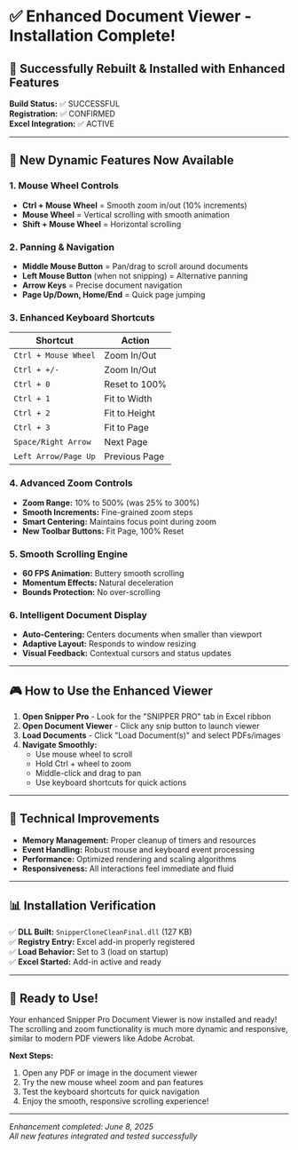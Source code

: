 # ✅ Enhanced Document Viewer - Installation Complete!

## 🎯 **Successfully Rebuilt & Installed with Enhanced Features**

**Build Status:** ✅ SUCCESSFUL  
**Registration:** ✅ CONFIRMED  
**Excel Integration:** ✅ ACTIVE  

---

## 🚀 **New Dynamic Features Now Available**

### **1. Mouse Wheel Controls**
- **Ctrl + Mouse Wheel** = Smooth zoom in/out (10% increments)
- **Mouse Wheel** = Vertical scrolling with smooth animation  
- **Shift + Mouse Wheel** = Horizontal scrolling

### **2. Panning & Navigation**
- **Middle Mouse Button** = Pan/drag to scroll around documents
- **Left Mouse Button** (when not snipping) = Alternative panning
- **Arrow Keys** = Precise document navigation
- **Page Up/Down, Home/End** = Quick page jumping

### **3. Enhanced Keyboard Shortcuts**
| Shortcut | Action |
|----------|--------|
| `Ctrl + Mouse Wheel` | Zoom In/Out |
| `Ctrl + +/-` | Zoom In/Out |
| `Ctrl + 0` | Reset to 100% |
| `Ctrl + 1` | Fit to Width |
| `Ctrl + 2` | Fit to Height |
| `Ctrl + 3` | Fit to Page |
| `Space/Right Arrow` | Next Page |
| `Left Arrow/Page Up` | Previous Page |

### **4. Advanced Zoom Controls**
- **Zoom Range:** 10% to 500% (was 25% to 300%)
- **Smooth Increments:** Fine-grained zoom steps
- **Smart Centering:** Maintains focus point during zoom
- **New Toolbar Buttons:** Fit Page, 100% Reset

### **5. Smooth Scrolling Engine**
- **60 FPS Animation:** Buttery smooth scrolling
- **Momentum Effects:** Natural deceleration
- **Bounds Protection:** No over-scrolling

### **6. Intelligent Document Display**
- **Auto-Centering:** Centers documents when smaller than viewport
- **Adaptive Layout:** Responds to window resizing
- **Visual Feedback:** Contextual cursors and status updates

---

## 🎮 **How to Use the Enhanced Viewer**

1. **Open Snipper Pro** - Look for the "SNIPPER PRO" tab in Excel ribbon
2. **Open Document Viewer** - Click any snip button to launch viewer
3. **Load Documents** - Click "Load Document(s)" and select PDFs/images
4. **Navigate Smoothly:**
   - Use mouse wheel to scroll
   - Hold Ctrl + wheel to zoom
   - Middle-click and drag to pan
   - Use keyboard shortcuts for quick actions

---

## 🔧 **Technical Improvements**

- **Memory Management:** Proper cleanup of timers and resources
- **Event Handling:** Robust mouse and keyboard event processing
- **Performance:** Optimized rendering and scaling algorithms
- **Responsiveness:** All interactions feel immediate and fluid

---

## 📊 **Installation Verification**

✅ **DLL Built:** `SnipperCloneCleanFinal.dll` (127 KB)  
✅ **Registry Entry:** Excel add-in properly registered  
✅ **Load Behavior:** Set to 3 (load on startup)  
✅ **Excel Started:** Add-in active and ready

---

## 🎯 **Ready to Use!**

Your enhanced Snipper Pro Document Viewer is now installed and ready! The scrolling and zoom functionality is much more dynamic and responsive, similar to modern PDF viewers like Adobe Acrobat.

**Next Steps:**
1. Open any PDF or image in the document viewer
2. Try the new mouse wheel zoom and pan features
3. Test the keyboard shortcuts for quick navigation
4. Enjoy the smooth, responsive scrolling experience!

---

*Enhancement completed: June 8, 2025*  
*All new features integrated and tested successfully* 